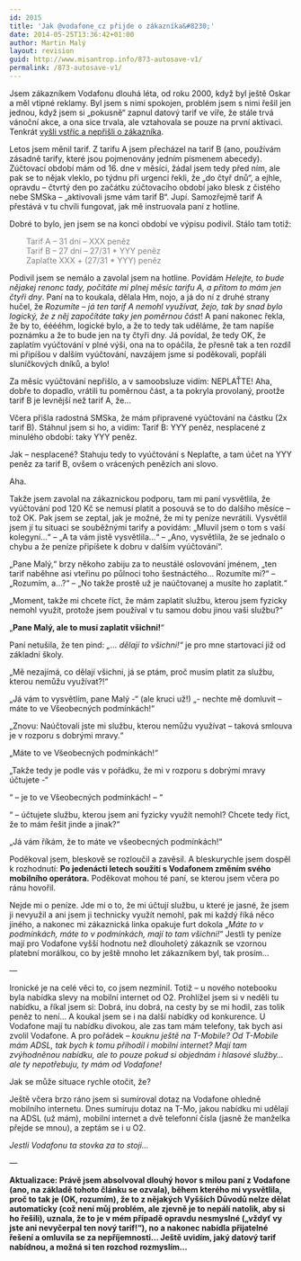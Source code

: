 ```yaml
---
id: 2015
title: 'Jak @vodafone_cz přijde o zákazníka&#8230;'
date: 2014-05-25T13:36:42+01:00
author: Martin Malý
layout: revision
guid: http://www.misantrop.info/873-autosave-v1/
permalink: /873-autosave-v1/
---
```

Jsem zákazníkem Vodafonu dlouhá léta, od roku 2000, když byl ještě Oskar a měl vtipné reklamy. Byl jsem s nimi spokojen, problém jsem s nimi řešil jen jednou, když jsem si &#8222;pokusně&#8220; zapnul datový tarif ve víře, že stále trvá vánoční akce, a ona sice trvala, ale vztahovala se pouze na první aktivaci. Tenkrát [vyšli vstříc a nepřišli o zákazníka](http://www.misantrop.info/jak-vodafone-neprisel-o-zakaznika).

Letos jsem měnil tarif. Z tarifu A jsem přecházel na tarif B (ano, používám zásadně tarify, které jsou pojmenovány jedním písmenem abecedy). Zúčtovací období mám od 16. dne v měsíci, žádal jsem tedy před ním, ale pak se to nějak vleklo, po týdnu při urgenci řekli, že &#8222;do čtyř dnů&#8220;, a ejhle, opravdu &#8211; čtvrtý den po začátku zúčtovacího období jako blesk z čistého nebe SMSka &#8211; &#8222;aktivovali jsme vám tarif B&#8220;. Jupí. Samozřejmě tarif A přestává v tu chvíli fungovat, jak mě instruovala paní z hotline.

Dobré to bylo, jen jsem se na konci období ve výpisu podivil. Stálo tam totiž:

<p style="padding-left: 30px;">
  <span style="color: #808080;">Tarif A &#8211; 31 dní &#8211; XXX peněz</span><br /> <span style="color: #808080;">Tarif B &#8211; 27 dní &#8211; 27/31 * YYY peněz</span><br /> <span style="color: #808080;">Zaplaťte XXX + (27/31 * YYY) peněz</span>
</p>

Podivil jsem se nemálo a zavolal jsem na hotline. Povídám _Helejte, to bude nějakej renonc tady, počítáte mi plnej měsíc tarifu A, a přitom to mám jen čtyři dny_. Paní na to koukala, dělala Hm, nojo, a já do ní z druhé strany hučel, že _Rozumíte &#8211; já ten tarif A nemohl využívat, žejo, tak by snad bylo logický, že z něj započítáte taky jen poměrnou část_! A paní nakonec řekla, že by to, ééééhm, logické bylo, a že to tedy tak uděláme, že tam napíše poznámku a že to bude jen na ty čtyři dny. Já povídal, že tedy OK, že zaplatím vyúčtování v plné výši, ona na to opáčila, že přesně tak a ten rozdíl mi připíšou v dalším vyúčtování, navzájem jsme si poděkovali, popřáli sluníčkových dníků, a bylo!

Za měsíc vyúčtování nepřišlo, a v samoobsluze vidím: NEPLAŤTE! Aha, dobře to dopadlo, vrátili tu poměrnou část, a ta pokryla provolaný, prootže tarif B je levnější než tarif A, že&#8230;

Včera přišla radostná SMSka, že mám připravené vyúčtování na částku (2x tarif B). Stáhnul jsem si ho, a vidím: Tarif B: YYY peněz, nesplacené z minulého období: taky YYY peněz.

Jak &#8211; nesplacené? Stahuju tedy to vyúčtování s Neplaťte, a tam účet na YYY peněz za tarif B, ovšem o vrácených penězích ani slovo.

Aha.

Takže jsem zavolal na zákaznickou podporu, tam mi paní vysvětlila, že vyúčtování pod 120 Kč se nemusí platit a posouvá se to do dalšího měsíce &#8211; tož OK. Pak jsem se zeptal, jak je možné, že mi ty peníze nevrátili. Vysvětlil jsem jí tu situaci se souběžnými tarify a povídám: &#8222;Mluvil jsem o tom s vaší kolegyní&#8230;&#8220; &#8211; &#8222;A ta vám jistě vysvětlila&#8230;&#8220; &#8211; &#8222;Ano, vysvětlila, že se jednalo o chybu a že peníze připíšete k dobru v dalším vyúčtování&#8220;.

&#8222;Pane Malý,&#8220; brzy někoho zabiju za to neustálé oslovování jménem, &#8222;ten tarif naběhne asi vteřinu po půlnoci toho šestnáctého&#8230; Rozumíte mi?&#8220; &#8211; &#8222;Rozumím, a&#8230;?&#8220; &#8211; &#8222;No takže prostě už je naúčtovanej a musíte ho zaplatit.&#8220;

&#8222;Moment, takže mi chcete říct, že mám zaplatit službu, kterou jsem fyzicky nemohl využít, protože jsem používal v tu samou dobu jinou vaši službu?&#8220;

&#8222;**Pane Malý, ale to musí zaplatit všichni!**&#8220;

Paní netušila, že ten pind: _&#8222;&#8230; dělají to všichni!&#8220;_ je pro mne startovací již od základní školy.

&#8222;Mě nezajímá, co dělají všichni, já se ptám, proč musím platit za službu, kterou nemůžu využívat?!&#8220;

&#8222;Já vám to vysvětlím, pane Malý -&#8220; (ale kruci už!) &#8222;- nechte mě domluvit &#8211; máte to ve Všeobecných podmínkách!&#8220;

&#8222;Znovu: Naúčtovali jste mi službu, kterou nemůžu využívat &#8211; taková smlouva je v rozporu s dobrými mravy.&#8220;

&#8222;Máte to ve Všeobecných podmínkách!&#8220;

&#8222;Takže tedy je podle vás v pořádku, že mi v rozporu s dobrými mravy účtujete -&#8220;

&#8220; &#8211; je to ve Všeobecných podmínkách! &#8211; &#8220;

&#8220; &#8211; účtujete službu, kterou jsem ani fyzicky využít nemohl? Chcete tedy říct, že to mám řešit jinde a jinak?&#8220;

&#8222;Já vám říkám, že to máte ve všeobecných podmínkách!&#8220;

Poděkoval jsem, bleskově se rozloučil a zavěsil. A bleskurychle jsem dospěl k rozhodnutí: **Po jedenácti letech soužití s Vodafonem změním svého mobilního operátora.** Poděkovat mohou té paní, se kterou jsem včera po ránu hovořil.

Nejde mi o peníze. Jde mi o to, že mi účtují službu, u které je jasné, že jsem ji nevyužil a ani jsem ji technicky využít nemohl, pak mi každý říká něco jiného, a nakonec mi zákaznická linka opakuje furt dokola &#8222;_Máte to v podmínkách, máte to v podmínkách, mají to tam všichni!_&#8220; Jestli ty peníze mají pro Vodafone vyšší hodnotu než dlouholetý zákazník se vzornou platební morálkou, co by ještě mnoho let zákazníkem byl, tak prosím&#8230;

&#8212;

Ironické je na celé věci to, co jsem nezmínil. Totiž &#8211; u nového notebooku byla nabídka slevy na mobilní internet od O2. Prohlížel jsem si v neděli tu nabídku, a říkal jsem si: Dobrá, inu dobrá, na cesty by se mi hodil, zas tolik peněz to není&#8230; A koukal jsem se i na další nabídky od konkurence. U Vodafone mají tu nabídku divokou, ale zas tam mám telefony, tak bych asi zvolil Vodafone. A pro pořádek &#8211; _kouknu ještě na T-Mobile? Od T-Mobile mám ADSL, tak bych k tomu přihodil i mobilní internet? Mají tam zvýhodněnou nabídku, ale to pouze pokud si objednám i hlasové služby&#8230; ale ty nepotřebuju, ty mám od Vodafone!_

Jak se může situace rychle otočit, že?

Ještě včera brzo ráno jsem si sumíroval dotaz na Vodafone ohledně mobilního internetu. Dnes sumíruju dotaz na T-Mo, jakou nabídku mi udělají na ADSL (už mám), mobilní internet a dvě telefonní čísla (jasně že manželka přejde se mnou), a zeptám se i u O2.

_Jestli Vodafonu ta stovka za to stojí&#8230;_

_&#8212;_

**Aktualizace: Právě jsem absolvoval dlouhý hovor s milou paní z Vodafone (ano, na základě tohoto článku se ozvala), během kterého mi vysvětlila, proč to tak je (OK, rozumím), že to z nějakých Vyšších Důvodů nelze dělat automaticky (což není můj problém, ale zjevně je to nepálí natolik, aby si ho řešili), uznala, že to je v mém případě opravdu nesmyslné (&#8222;vždyť vy jste ani nevyčerpal ten nový tarif!&#8220;), no a nakonec nabídla přijatelné řešení a omluvila se za nepříjemnosti&#8230; Ještě uvidím, jaký datový tarif nabídnou, a možná si ten rozchod rozmyslím&#8230;**